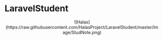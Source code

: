 # LaravelStudent

<p align="center">
![Halas](https://raw.githubusercontent.com/HalasProject/LaravelStudent/master/Image/StudNote.png)
</p>
